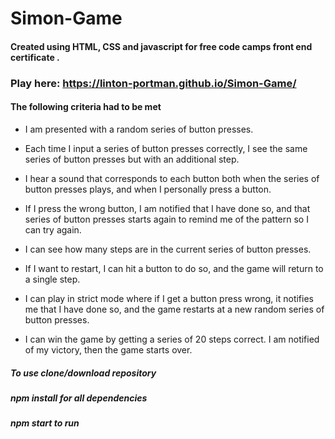 # Simon-Game

#### Created using HTML, CSS and javascript for free code camps front end certificate .

### Play here: https://linton-portman.github.io/Simon-Game/

#### The following criteria had to be met

* I am presented with a random series of button presses.

* Each time I input a series of button presses correctly, I see the same series of button presses but with an additional step.

* I hear a sound that corresponds to each button both when the series of button presses plays, and when I personally press a button.

* If I press the wrong button, I am notified that I have done so, and that series of button presses starts again to remind me of the pattern so I can try again.

* I can see how many steps are in the current series of button presses.

* If I want to restart, I can hit a button to do so, and the game will return to a single step.

* I can play in strict mode where if I get a button press wrong, it notifies me that I have done so, and the game restarts at a new random series of button presses.

* I can win the game by getting a series of 20 steps correct. I am notified of my victory, then the game starts over.

##### To use clone/download repository

##### npm install for all dependencies

##### npm start to run
